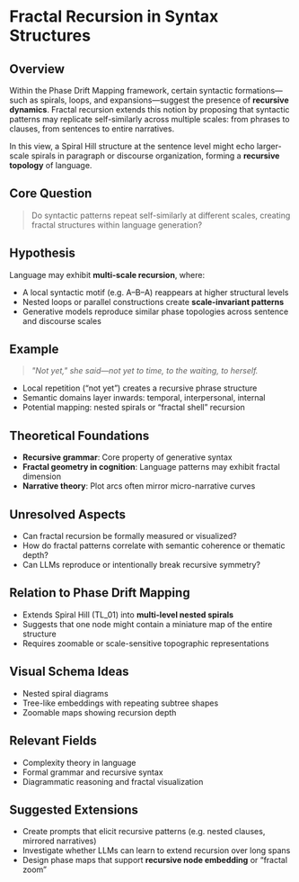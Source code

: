 # Fractal Recursion in Syntax Structures

## Overview
Within the Phase Drift Mapping framework, certain syntactic formations—such as spirals, loops, and expansions—suggest the presence of **recursive dynamics**. Fractal recursion extends this notion by proposing that syntactic patterns may replicate self-similarly across multiple scales: from phrases to clauses, from sentences to entire narratives.

In this view, a Spiral Hill structure at the sentence level might echo larger-scale spirals in paragraph or discourse organization, forming a **recursive topology** of language.

## Core Question
> Do syntactic patterns repeat self-similarly at different scales, creating fractal structures within language generation?

## Hypothesis
Language may exhibit **multi-scale recursion**, where:
- A local syntactic motif (e.g. A–B–A) reappears at higher structural levels
- Nested loops or parallel constructions create **scale-invariant patterns**
- Generative models reproduce similar phase topologies across sentence and discourse scales

## Example
> *"Not yet," she said—not yet to time, to the waiting, to herself.*

- Local repetition (“not yet”) creates a recursive phrase structure  
- Semantic domains layer inwards: temporal, interpersonal, internal  
- Potential mapping: nested spirals or “fractal shell” recursion

## Theoretical Foundations
- **Recursive grammar**: Core property of generative syntax  
- **Fractal geometry in cognition**: Language patterns may exhibit fractal dimension  
- **Narrative theory**: Plot arcs often mirror micro-narrative curves

## Unresolved Aspects
- Can fractal recursion be formally measured or visualized?  
- How do fractal patterns correlate with semantic coherence or thematic depth?  
- Can LLMs reproduce or intentionally break recursive symmetry?

## Relation to Phase Drift Mapping
- Extends Spiral Hill (TL_01) into **multi-level nested spirals**  
- Suggests that one node might contain a miniature map of the entire structure  
- Requires zoomable or scale-sensitive topographic representations

## Visual Schema Ideas
- Nested spiral diagrams  
- Tree-like embeddings with repeating subtree shapes  
- Zoomable maps showing recursion depth

## Relevant Fields
- Complexity theory in language  
- Formal grammar and recursive syntax  
- Diagrammatic reasoning and fractal visualization

## Suggested Extensions
- Create prompts that elicit recursive patterns (e.g. nested clauses, mirrored narratives)  
- Investigate whether LLMs can learn to extend recursion over long spans  
- Design phase maps that support **recursive node embedding** or “fractal zoom”
